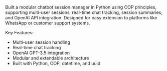 Built a modular chatbot session manager in Python using OOP principles, supporting multi-user sessions, real-time chat tracking, session summaries, and OpenAI API integration. Designed for easy extension to platforms like WhatsApp or customer support systems.

Key Features:
- Multi-user session handling
- Real-time chat tracking
- OpenAI GPT-3.5 integration
- Modular and extendable architecture
- Built with Python, OOP, datetime, and uuid
